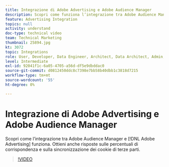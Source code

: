 ```yaml
---
title: Integrazione di Adobe Advertising e Adobe Audience Manager
description: Scopri come funziona l’integrazione tra Adobe Audience Manager e Adobe Advertising. Ottieni anche risposte sulle percentuali di corrispondenza e sulla sincronizzazione dei cookie di terze parti.
feature: Advertising Integration
topics: null
activity: understand
doc-type: technical video
team: Technical Marketing
thumbnail: 25894.jpg
kt: 3072
topic: Integrations
role: User, Developer, Data Engineer, Architect, Data Architect, Admin, Leader
level: Intermediate
exl-id: 92041f1c-6a05-4705-a56d-df5e9dbddac0
source-git-commit: d0812450ddc8c7398e7bb58b40dbb1c3818d7215
workflow-type: tm+mt
source-wordcount: '55'
ht-degree: 0%

---
```


# Integrazione di Adobe Advertising e Adobe Audience Manager

Scopri come l’integrazione tra Adobe Audience Manager e [!DNL Adobe Advertising] funziona. Ottieni anche risposte sulle percentuali di corrispondenza e sulla sincronizzazione dei cookie di terze parti.

>[!VIDEO](https://video.tv.adobe.com/v/25894/?quality=12)
